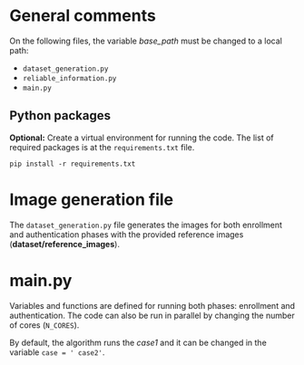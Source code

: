 # General comments

On the following files, the variable _base_path_ must be changed to a local path:

* `dataset_generation.py`
* `reliable_information.py`
* `main.py`

## Python packages

**Optional:** Create a virtual environment for running the code. The list of required packages is at
the `requirements.txt` file.

```shell
pip install -r requirements.txt
```

# Image generation file

The `dataset_generation.py` file generates the images for both enrollment and authentication phases with the provided
reference images (__dataset/reference_images__).

# main.py

Variables and functions are defined for running both phases: enrollment and authentication. The code can also be run in
parallel by changing the number of cores (`N_CORES`).

By default, the algorithm runs the _case1_ and it can be changed in the variable `case = ' case2'`.  